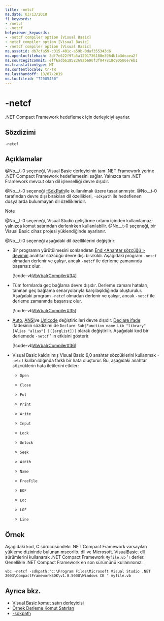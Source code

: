 ```yaml
---
title: -netcf
ms.date: 03/13/2018
f1_keywords:
- /netcf
- -netcf
helpviewer_keywords:
- -netcf compiler option [Visual Basic]
- netcf compiler option [Visual Basic]
- /netcf compiler option [Visual Basic]
ms.assetid: db7cfa59-c315-401c-a59b-0daf355343d6
ms.openlocfilehash: 3df7e622f97a5a1291736180e3964b1b3deaea2f
ms.sourcegitcommit: eff6adb61852369ab690f3f047818c90580e7eb1
ms.translationtype: MT
ms.contentlocale: tr-TR
ms.lasthandoff: 10/07/2019
ms.locfileid: "72005450"
---
```

# <a name="-netcf"></a>-netcf

.NET Compact Framework hedeflemek için derleyiciyi ayarlar.

## <a name="syntax"></a>Sözdizimi

```console
-netcf
```

## <a name="remarks"></a>Açıklamalar

@No__t-0 seçeneği, Visual Basic derleyicinin tam .NET Framework yerine .NET Compact Framework hedeflemesini sağlar. Yalnızca tam .NET Framework mevcut olan dil işlevselliği devre dışıdır.

@No__t-0 seçeneği [-SdkPath](../../../visual-basic/reference/command-line-compiler/sdkpath.md)ile kullanılmak üzere tasarlanmıştır. @No__t-0 tarafından devre dışı bırakılan dil özellikleri, `-sdkpath` ile hedeflenen dosyalarda bulunmayan dil özellikleridir.

> [!NOTE]
> @No__t-0 seçeneği, Visual Studio geliştirme ortamı içinden kullanılamaz; yalnızca komut satırından derlenirken kullanılabilir. @No__t-0 seçeneği, bir Visual Basic cihaz projesi yüklendiğinde ayarlanır.

@No__t-0 seçeneği aşağıdaki dil özelliklerini değiştirir:

- Bir programın yürütülmesini sonlandıran [End \<Anahtar sözcüğü > deyimin](../../../visual-basic/language-reference/statements/end-keyword-statement.md) anahtar sözcüğü devre dışı bırakıldı. Aşağıdaki program `-netcf` olmadan derlenir ve çalışır, ancak `-netcf` ile derleme zamanında başarısız olur.

  [!code-vb[VbVbalrCompiler#34](~/samples/snippets/visualbasic/VS_Snippets_VBCSharp/VbVbalrCompiler/VB/netcf.vb#34)]

- Tüm formlarda geç bağlama devre dışıdır. Derleme zamanı hataları, tanınan geç bağlama senaryolarıyla karşılaşıldığında oluşturulur. Aşağıdaki program `-netcf` olmadan derlenir ve çalışır, ancak `-netcf` ile derleme zamanında başarısız olur.

  [!code-vb[VbVbalrCompiler#35](~/samples/snippets/visualbasic/VS_Snippets_VBCSharp/VbVbalrCompiler/VB/OptionStrictOff.vb#35)]

- [Auto](../../../visual-basic/language-reference/modifiers/auto.md), [ANSI](../../../visual-basic/language-reference/modifiers/ansi.md)ve [Unicode](../../../visual-basic/language-reference/modifiers/unicode.md) değiştiricileri devre dışıdır. [Declare ifade](../../../visual-basic/language-reference/statements/declare-statement.md) ifadesinin sözdizimi de `Declare Sub|Function name Lib "library" [Alias "alias"] [([arglist])]` olarak değiştirilir. Aşağıdaki kod bir derlemede `-netcf` ' ın etkisini gösterir.

  [!code-vb[VbVbalrCompiler#36](~/samples/snippets/visualbasic/VS_Snippets_VBCSharp/VbVbalrCompiler/VB/OptionStrictOff.vb#36)]

- Visual Basic kaldırılmış Visual Basic 6,0 anahtar sözcüklerini kullanmak `-netcf` kullanıldığında farklı bir hata oluşturur. Bu, aşağıdaki anahtar sözcüklerin hata iletilerini etkiler:

  - `Open`

  - `Close`

  - `Put`

  - `Print`

  - `Write`

  - `Input`

  - `Lock`

  - `Unlock`

  - `Seek`

  - `Width`

  - `Name`

  - `FreeFile`

  - `EOF`

  - `Loc`

  - `LOF`

  - `Line`

## <a name="example"></a>Örnek

Aşağıdaki kod, C sürücüsündeki .NET Compact Framework varsayılan yükleme dizininde bulunan mscorlib. dll ve Microsoft. VisualBasic. dll sürümlerini kullanarak .NET Compact Framework `Myfile.vb` ' ı derler. Genellikle .NET Compact Framework en son sürümünü kullanırsınız.

```console
vbc -netcf -sdkpath:"c:\Program Files\Microsoft Visual Studio .NET 2003\CompactFrameworkSDK\v1.0.5000\Windows CE " myfile.vb
```

## <a name="see-also"></a>Ayrıca bkz.

- [Visual Basic komut satırı derleyicisi](../../../visual-basic/reference/command-line-compiler/index.md)
- [Örnek Derleme Komut Satırları](../../../visual-basic/reference/command-line-compiler/sample-compilation-command-lines.md)
- [-sdkpath](../../../visual-basic/reference/command-line-compiler/sdkpath.md)
